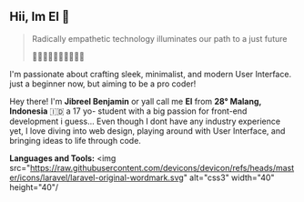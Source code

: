 ## Hii, Im El 👋

> Radically empathetic technology illuminates our path to a just future
> 
> ✊🏻✊🏼✊🏽✊🏾✊🏿

I'm passionate about crafting sleek, minimalist, and modern User Interface.
just a beginner now, but aiming to be a pro coder!

Hey there! I'm **Jibreel Benjamin** or yall call me **El** from **28° Malang, Indonesia** 🇮🇩
a 17 yo- student with a big passion for front-end development i guess... Even though I dont have any industry experience yet, I love diving into web design, playing around with User Interface, and bringing ideas to life through code.

**Languages and Tools:**
<img src="https://raw.githubusercontent.com/devicons/devicon/refs/heads/master/icons/laravel/laravel-original-wordmark.svg" alt="css3" width="40" height="40"/
